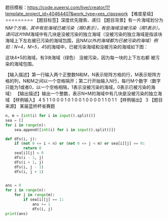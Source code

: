 题目模板：https://code.xueersi.com/live/creator/1?template_project_id=40464407&work_type=xes_classwork 
【难度星级】⭐⭐⭐⭐⭐⭐⭐⭐⭐
【题目标签】深度优先搜索、递归
【题目背景】有一片海域划分为N*M个方格，其中有些海域已被污染（用0表示），有些海域没被污染（用1表示）。请问这片N*M海域中有几块是没被污染的独立海域（没被污染的独立海域是指该块海域上下左右被已污染的海域包围，且N*M以外的海域都为已被污染的海域）例如：N=4，M=5，4*5的海域中，已被污染海域和没被污染的海域如下图：


这块4*5的海域，有3块海域（绿色）
没被污染，因为每一块的上下左右都
被污染的海域包围。

【输入描述】第一行输入两个正整数N和M，N表示矩阵方格的行，M表示矩阵方格的列，N和M之间以一个空格隔开；第二行开始输入N行，每行M个数字（数字只能为1或者0，以一个空格相隔，1表示没被污染的海域，0表示已被污染的海域）
【输出描述】输出一个整数，表示N*M的海域中有几块是没被污染的独立海域
【样例输入】
4 5
1 1 0 0 0
1 0 1 0 0
1 0 0 0 0
1 1 0 1 1
【样例输出】
3
【题目来源】
某届蓝桥杯省赛题
```python
n, m = [int(i) for i in input().split()]
sea = []
for i in range(n):
    sea.append([int(i) for i in input().split()])

def dfs(i, j):
    if (not 0 <= i < n) or (not 0 <= j < m) or sea[i][j] == 0:
        return 0
    sea[i][j] = 0
    dfs(i - 1, j)
    dfs(i + 1, j)
    dfs(i, j - 1)
    dfs(i, j + 1)
    

ans = 0
for i in range(n):
    for j in range(m):
        if sea[i][j] == 1:
            ans += 1
            dfs(i, j)
print(ans)

```
